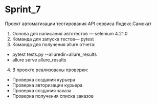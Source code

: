 # Sprint_7

Проект автоматизации тестирования API сервиса Яндекс.Самокат

1. Основа для написания автотестов — selenium 4.21.0
2. Команда для запуска тестов— pytest
3. Команда для получения allure отчета:
- pytest tests.py --alluredir=allure_results
- allure serve allure_results
4. В проекте реализованы проверки:
- Проверка создания курьера 
- Проверка авторизации курьера
- Проверка создания заказа
- Проверка получения списка заказов
